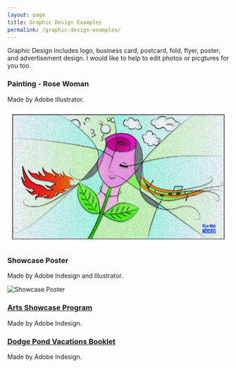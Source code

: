 ```yaml
---
layout: page
title: Graphic Design Examples
permalink: /graphic-design-examples/
---
```


Graphic Design includes logo, business card, postcard, fold, flyer, poster, and advertisement design. I would like to help to edit photos or picgtures for you too. 

### Painting - Rose Woman

Made by Adobe Illustrator.

![Rose Woman](/images/roseWoman1.jpg "Rose Woman")

### Showcase Poster

Made by Adobe Indesign and Illustrator.

![Showcase Poster](/images/artsShow2017Flyer8.5x11.jpg "Showcase Poster")

### [Arts Showcase Program](http://www.thearcjslc.org/sites/default/files/2019-08/artsShowProgram2019.pdf)

Made by Adobe Indesign.

### [Dodge Pond Vacations Booklet](http://www.thearcjslc.org/sites/default/files/2019-08/dpBooklet2019.pdf)

Made by Adobe Indesign.
